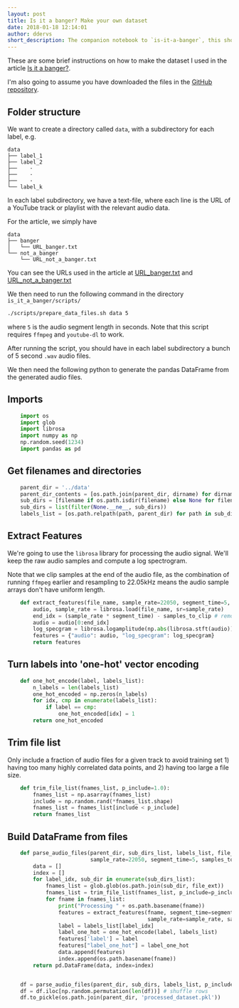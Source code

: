 ```yaml
---
layout: post
title: Is it a banger? Make your own dataset
date: 2018-01-18 12:14:01
author: ddervs
short_description: The companion notebook to `is-it-a-banger`, this shows how to create the dataset used in the article.
---
```


These are some brief instructions on how to make the dataset I used in the article [Is it a banger?](https://nbviewer.jupyter.org/github/ddervs/is_it_a_banger/blob/master/scripts/is_it_a_banger.ipynb).

I'm also going to assume you have downloaded the files in the [GitHub repository](https://github.com/ddervs/is_it_a_banger).

## Folder structure

We want to create a directory called `data`, with a subdirectory for each label, e.g.

```
data
├── label_1
├── label_2
├──    ·
├──    ·
├──    ·
└── label_k
```

In each label subdirectory, we have a text-file, where each line is the URL of a YouTube track or playlist with the relevant audio data. 

For the article, we simply have

```
data
├── banger
│   └── URL_banger.txt
└── not_a_banger
    └── URL_not_a_banger.txt
```

You can see the URLs used in the article at [URL_banger.txt](https://github.com/ddervs/is_it_a_banger/blob/master/data/banger/URL_banger.txt) and [URL_not_a_banger.txt](https://github.com/ddervs/is_it_a_banger/blob/master/data/not_a_banger/URL_not_a_banger.txt)

We then need to run the following command in the directory `is_it_a_banger/scripts/`

```bash
./scripts/prepare_data_files.sh data 5
```

where `5` is the audio segment length in seconds. Note that this script requires `ffmpeg` and `youtube-dl` to work.

After running the script, you should have in each label subdirectory a bunch of 5 second `.wav` audio files.

We then need the following python to generate the pandas DataFrame from the generated audio files.

## Imports

```python
    import os
    import glob
    import librosa
    import numpy as np
    np.random.seed(1234)
    import pandas as pd
```
## Get filenames and directories

```python
    parent_dir = '../data'
    parent_dir_contents = [os.path.join(parent_dir, dirname) for dirname in os.listdir(parent_dir)]
    sub_dirs = [filename if os.path.isdir(filename) else None for filename in parent_dir_contents]
    sub_dirs = list(filter(None.__ne__, sub_dirs))
    labels_list = [os.path.relpath(path, parent_dir) for path in sub_dirs]
```
## Extract Features

We're going to use the `librosa` library for processing the audio signal. We'll keep the raw audio samples and compute a log spectrogram.

Note that we clip samples at the end of the audio file, as the combination of running `ffmpeg` earlier and resampling to 22.05kHz means the audio sample arrays don't have uniform length.

```python
    def extract_features(file_name, sample_rate=22050, segment_time=5, samples_to_clip=500):
        audio, sample_rate = librosa.load(file_name, sr=sample_rate)
        end_idx = (sample_rate * segment_time) - samples_to_clip # remove some end samples as not strictly uniform size
        audio = audio[0:end_idx]
        log_specgram = librosa.logamplitude(np.abs(librosa.stft(audio))**2, ref_power=np.max)
        features = {"audio": audio, "log_specgram": log_specgram}
        return features
```
## Turn labels into 'one-hot' vector encoding

```python
    def one_hot_encode(label, labels_list):
        n_labels = len(labels_list)
        one_hot_encoded = np.zeros(n_labels)
        for idx, cmp in enumerate(labels_list):
            if label == cmp:
                one_hot_encoded[idx] = 1                     
        return one_hot_encoded
```
## Trim file list

Only include a fraction of audio files for a given track to avoid training set 1) having too many highly correlated data points, and 2) having too large a file size.

```python
    def trim_file_list(fnames_list, p_include=1.0):
        fnames_list = np.asarray(fnames_list)
        include = np.random.rand(*fnames_list.shape)
        fnames_list = fnames_list[include < p_include]
        return fnames_list
```
## Build DataFrame from files

```python
    def parse_audio_files(parent_dir, sub_dirs_list, labels_list, file_ext='*.wav', p_include=1.0,\
                          sample_rate=22050, segment_time=5, samples_to_clip=500):
        data = []
        index = []
        for label_idx, sub_dir in enumerate(sub_dirs_list):
            fnames_list = glob.glob(os.path.join(sub_dir, file_ext))
            fnames_list = trim_file_list(fnames_list, p_include=p_include)
            for fname in fnames_list:
                print("Processing " + os.path.basename(fname))
                features = extract_features(fname, segment_time=segment_time, \
                                            sample_rate=sample_rate, samples_to_clip=samples_to_clip)
                label = labels_list[label_idx]
                label_one_hot = one_hot_encode(label, labels_list)
                features['label'] = label
                features["label_one_hot"] = label_one_hot
                data.append(features)
                index.append(os.path.basename(fname))
        return pd.DataFrame(data, index=index)


    df = parse_audio_files(parent_dir, sub_dirs, labels_list, p_include=0.1, segment_time=5, samples_to_clip=1100)
    df = df.iloc[np.random.permutation(len(df))] # shuffle rows
    df.to_pickle(os.path.join(parent_dir, 'processed_dataset.pkl'))
```